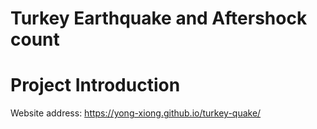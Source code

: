 # Turkey Earthquake and Aftershock count

# Project Introduction

Website address: https://yong-xiong.github.io/turkey-quake/

